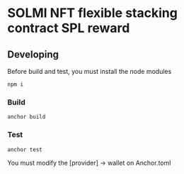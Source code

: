 # SOLMI NFT flexible stacking contract SPL reward
## Developing

Before build and test, you must install the node modules

```
npm i
```

### Build

```
anchor build
```

### Test

```
anchor test
```

You must modify the [provider] -> wallet on Anchor.toml
